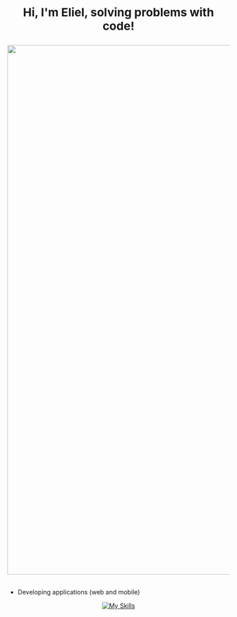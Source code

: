   # <p align="center"><span style="font-size: 26px;">Hi, I'm Eliel, solving problems with code!</span></p>

<img src="https://i.pinimg.com/originals/04/fa/d9/04fad9cc37fc5ef697f100ec8b01a50a.jpg" width="1200"/><br><br>


- Developing applications (web and mobile)
 
<div align="center">
  <a href="https://github.com/ElielSantos">

  [![My Skills](https://skills.thijs.gg/icons?i=css,html,javascript,py,java,kotlin,nodejs,figma,git,firebase&theme=light)](https://skills.thijs.gg)

 
  
  
  

